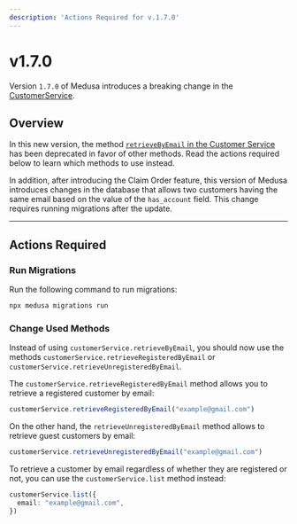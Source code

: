 ```yaml
---
description: 'Actions Required for v.1.7.0'
---
```


# v1.7.0

Version `1.7.0` of Medusa introduces a breaking change in the [CustomerService](../../references/services/classes/services.CustomerService.mdx).

## Overview

In this new version, the method [`retrieveByEmail` in the Customer Service](../../references/services/classes/services.CustomerService.mdx#retrievebyemail) has been deprecated in favor of other methods. Read the actions required below to learn which methods to use instead.

In addition, after introducing the Claim Order feature, this version of Medusa introduces changes in the database that allows two customers having the same email based on the value of the `has_account` field. This change requires running migrations after the update.

---

## Actions Required

### Run Migrations

Run the following command to run migrations:

```bash
npx medusa migrations run
```

### Change Used Methods

Instead of using `customerService.retrieveByEmail`, you should now use the methods `customerService.retrieveRegisteredByEmail` or `customerService.retrieveUnregisteredByEmail`.

The `customerService.retrieveRegisteredByEmail` method allows you to retrieve a registered customer by email:

```ts
customerService.retrieveRegisteredByEmail("example@gmail.com")
```

On the other hand, the `retrieveUnregisteredByEmail` method allows to retrieve guest customers by email:

```jsx
customerService.retrieveUnregisteredByEmail("example@gmail.com")
```

To retrieve a customer by email regardless of whether they are registered or not, you can use the `customerService.list` method instead:

```ts
customerService.list({
  email: "example@gmail.com",
})
```
